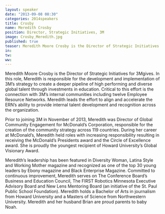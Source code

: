 ```yaml
---
layout: speaker
date: "2013-09-08 08:30"
categories: 2014speakers
title: Crosby
name: Meredith Crosby
position: Director, Strategic Initiatives, 3M
image: Crosby_Meredith.jpg
published: true
teaser: Meredith Moore Crosby is the Director of Strategic Initiatives for 3Mgives. In this role, Meredith is responsible for the development and implementation of 3M’s strategy to create a deeper pipeline of high performing and diverse global talent through investments in education. 
in:
tw:
ww: 
---
```

Meredith Moore Crosby is the Director of Strategic Initiatives for 3Mgives. In this role, Meredith is responsible for the development and implementation of 3M’s strategy to create a deeper pipeline of high performing and diverse global talent through investments in education. Critical to this effort is the connection with 3M’s internal communities including twelve Employee Resource Networks. Meredith leads the effort to align and accelerate the ERN’s ability to provide internal talent development and recognition across the organization. 

Prior to joining 3M in November of 2013, Meredith was Director of Global Community Engagement for McDonald’s Corporation, responsible for the creation of the community strategy across 119 countries. During her career at McDonald’s, Meredith held roles with increasing responsibility resulting in receiving the McDonald’s Presidents award and the Circle of Excellence award.  She is proudly the youngest recipient of Howard University’s Global Visionary Award. 

Meredith’s leadership has been featured in Diversity Woman, Latina Style and Working Mother magazine and recognized as one of the top 30 young leaders by Ebony magazine and Black Enterprise Magazine. Committed to continuous improvement, Meredith serves on The Conference Board’s Business and Education Council, The FIRST Robotics Minnesota Executive Advisory Board and New Lens Mentoring Board (an initiative of the St. Paul Public School Foundation). Meredith holds a Bachelor of Arts in journalism from Howard University and a Masters of Science from Northwestern University. Meredith and her husband Brian are proud parents to baby Noah.
